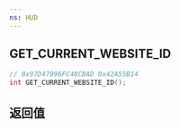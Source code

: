 ```yaml
---
ns: HUD
---
```

## GET_CURRENT_WEBSITE_ID

```c
// 0x97D47996FC48CBAD 0x42A55B14
int GET_CURRENT_WEBSITE_ID();
```


## 返回值
